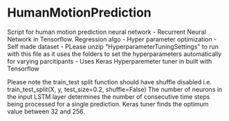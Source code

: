 # HumanMotionPrediction
Script for human motion prediction neural network -
Recurrent Neural Network in Tensorflow. Regression algo -
Hyper parameter optimization -
Self made dataset -
PLease unzip "HyperparameterTuningSettings" to run with this file as it uses the folders to set the hyperparameters automatically for varying parcitipants -
Uses Keras Hyperparemeter tuner in built with Tensorflow

Please note the train_test split function should have shuffle disabled i.e. train_test_split(X, y, test_size=0.2, shuffle=False)
The number of neurons in the input LSTM layer determines the number of consecutive time steps being processed for a single prediction. Keras tuner finds the optimum value between 32 and 256. 
